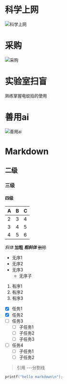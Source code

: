 # 科学上网
![科学上网](https://p.sda1.dev/16/ac10e97d2ff115ee1f2a5dc287496ef4/屏幕截图2024-04-01132709.png)

# 采购
![采购](https://p.sda1.dev/16/2209d393e3a71e3a4043f75901334524/a9226909-3dde-47c4-be9f-1b0d31d65e52.jpg)

# 实验室扫盲
熟练掌握电蚊拍的使用

# 善用ai
![善用ai](https://p.sda1.dev/16/076a392dedf78dbd44e3b1d39fab40a2/屏幕截图2024-04-01135340.png)

# Markdown
## 二级
### 三级
#### 四级

| A   | B   | C  |
| ---- | ---- | ---- |
| 2    | 3    | 4    |
| 3    | 4    | 5    |
| 4    | 5    | 6    |

*斜体* **加粗** ***粗斜体*** ~~删除~~ 

* 无序1
* 无序2
* 无序3
  * 无序子
  
1. 有序1
2. 有序2
3. 有序3

- [x] 任务1
- [x] 任务2
- [ ] 任务3
  - [ ] 子任务1
  - [ ] 子任务2
  - [ ] 子任务3
- [ ] 任务4
  - [ ] 子任务1
  - [ ] 子任务2

> 引用
---分割线
```c
printf("hello markdown\n");
```